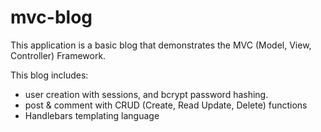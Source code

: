 # mvc-blog

This application is a basic blog that demonstrates the MVC (Model, View, Controller) Framework.

This blog includes:
 - user creation with sessions, and bcrypt password hashing.
 - post & comment with CRUD (Create, Read Update, Delete) functions
 - Handlebars templating language
